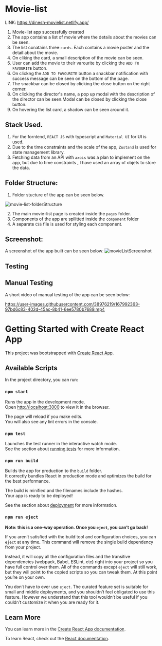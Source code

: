 # Movie-list
 LINK: https://dinesh-movielist.netlify.app/
1. Movie-list app successfully created
2. The app contains a list of movie where the details about the movies can be seen.
3. The list conatains three `cards`. Each contains a movie poster and the detail about the movie.
4. On cliking the  card, a small description of the movie can be seen. 
5. User can add the movie to their varourite by clicking the `ADD TO FAVOURITE` button.
6. On clickng the `ADD TO FAVOURITE` button a snackbar notification with success message can be seen on the bottom of the page.
7. The snackbar can be closed by clicking the close button on the right corner.
8. On clicking the director's name, a pop up modal with the description of the director can be seen.Modal can be closed by clicking the close button.
9. On hovering the list card, a shadow can be seen around it.

## Stack Used.
1. For  the forntend, `REACT JS` with typescript and `Material UI` for UI is used.
2. Due to the time constraints and the scale of the app, `Zustand` is used for state management library.
3. Fetching data from an API with `axois` was a plan to implement on the app, but due to time constraints , I have used an array of objets to store the data.

## Folder Structure:
1. Folder stucture of the app can be seen below.


![movie-list-folderStructure](https://user-images.githubusercontent.com/38976219/167992536-394757e5-c3d6-4904-bf66-751eec6ce52c.JPG)

2. The main movie-list page is created inside the `pages` folder.
3. Components of the app are spilitted inside the `component` folder
4. A separate `CSS` file is used for styling each component.

## Screenshot:
A screenshot of the app built can be seen below:
![movieListScreenshot](https://user-images.githubusercontent.com/38976219/167992286-34382cb1-7e67-4648-9c14-b7cfa642cc67.JPG)

## Testing

## Manual Testing
A short video of manual testing of the app can be seen below:


https://user-images.githubusercontent.com/38976219/167992363-97bd6c83-402d-45ac-8b41-6ee5780b7689.mp4





# Getting Started with Create React App

This project was bootstrapped with [Create React App](https://github.com/facebook/create-react-app).

## Available Scripts

In the project directory, you can run:

### `npm start`

Runs the app in the development mode.\
Open [http://localhost:3000](http://localhost:3000) to view it in the browser.

The page will reload if you make edits.\
You will also see any lint errors in the console.

### `npm test`

Launches the test runner in the interactive watch mode.\
See the section about [running tests](https://facebook.github.io/create-react-app/docs/running-tests) for more information.

### `npm run build`

Builds the app for production to the `build` folder.\
It correctly bundles React in production mode and optimizes the build for the best performance.

The build is minified and the filenames include the hashes.\
Your app is ready to be deployed!

See the section about [deployment](https://facebook.github.io/create-react-app/docs/deployment) for more information.

### `npm run eject`

**Note: this is a one-way operation. Once you `eject`, you can’t go back!**

If you aren’t satisfied with the build tool and configuration choices, you can `eject` at any time. This command will remove the single build dependency from your project.

Instead, it will copy all the configuration files and the transitive dependencies (webpack, Babel, ESLint, etc) right into your project so you have full control over them. All of the commands except `eject` will still work, but they will point to the copied scripts so you can tweak them. At this point you’re on your own.

You don’t have to ever use `eject`. The curated feature set is suitable for small and middle deployments, and you shouldn’t feel obligated to use this feature. However we understand that this tool wouldn’t be useful if you couldn’t customize it when you are ready for it.

## Learn More

You can learn more in the [Create React App documentation](https://facebook.github.io/create-react-app/docs/getting-started).

To learn React, check out the [React documentation](https://reactjs.org/).
